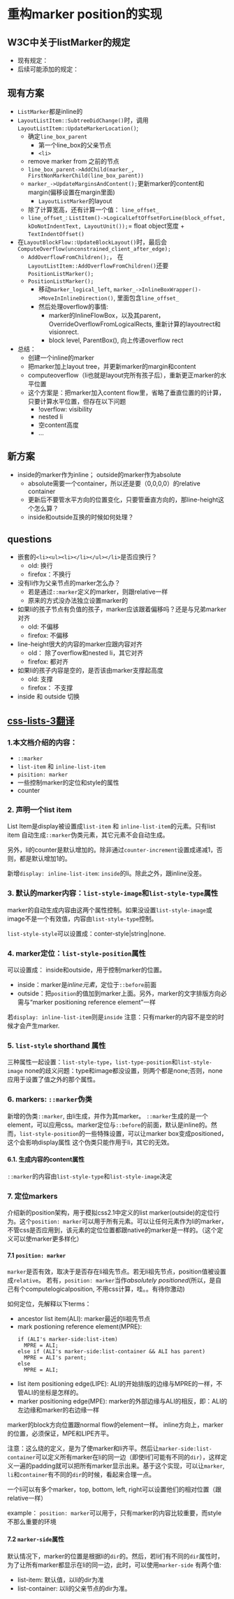 # 重构marker position的实现


## W3C中关于listMarker的规定

- 现有规定：
- 后续可能添加的规定：


## 现有方案

- `ListMarker`都是inline的
- `LayoutListItem::SubtreeDidChange()`时，调用`LayoutListItem::UpdateMarkerLocation()`;
  - 确定`line_box_parent`
    - 第一个line_box的父亲节点
    - `<li>`
  - remove marker from 之前的节点
  - `line_box_parent->AddChild(marker_, FirstNonMarkerChild(line_box_parent))`
  - `marker_->UpdateMarginsAndContent();`更新marker的content和margin(偏移设置在margin里面)
    - `LayoutListMarker`的layout
  - 除了计算宽高，还有计算一个值： `line_offset_`
  - `line_offset_`: `ListItem()->LogicalLeftOffsetForLine(block_offset, kDoNotIndentText, LayoutUnit());`= float object宽度 + `TextIndentOffset()`
- 在`LayoutBlockFlow::UpdateBlockLayout()`时，最后会`ComputeOverflow(unconstrained_client_after_edge);`
  - `AddOverflowFromChildren();`， 在`LayoutListItem::AddOverflowFromChildren()`还要`PositionListMarker();`
  - `PositionListMarker();`
    - 移动`marker_logical_left`, `marker_->InlineBoxWrapper()->MoveInInlineDirection()`, 里面包含`line_offset_`
    - 然后处理overflow的事情: 
      - marker的InlineFlowBox，以及其parent，OverrideOverflowFromLogicalRects, 重新计算的layoutrect和visionrect.
      - block level, ParentBox(), 向上传递overflow rect
- 总结：
  -  创建一个inline的marker
  - 把marker加上layout tree，并更新marker的margin和content
  - computeoverflow（li也就是layout完所有孩子后），重新更正marker的水平位置
  - 这个方案是：把marker加入content flow里，省略了垂直位置的的计算，只要计算水平位置，但存在以下问题
    - !overflow: visibility		
    - nested li
    - 空content高度
    - ...



## 新方案

- inside的marker作为inline； outside的marker作为absolute
  - absolute需要一个container，所以还是要（0,0,0,0）的relative container
  - 更新后不要管水平方向的位置变化，只要管垂直方向的，那line-height这个怎么算？
  - inside和outside互换的时候如何处理？

## questions

- 嵌套的`<li><ul><li></li></ul></li>`是否应换行？
	- old: 换行
	- firefox：不换行
- 没有li作为父亲节点的marker怎么办？
	- 若是通过`::marker`定义的marker，则跟relative一样
	- 原来的方式没办法独立设置marker的
- 如果li的孩子节点有负值的孩子，marker应该跟着偏移吗？还是与兄弟marker对齐
	- old: 不偏移
	- firefox: 不偏移
- line-height很大的内容的marker应跟内容对齐
	- old： 除了overflow和nested li，其它对齐
	- firefox: 都对齐
- 如果li的孩子内容是空的，是否该由marker支撑起高度
	- old: 支撑
	- firefox： 不支撑
- inside 和 outside 切换



## [css-lists-3翻译](https://www.w3.org/TR/css-lists-3/)

### 1.本文档介绍的内容： 
- `::marker`
- `list-item` 和 `inline-list-item`
- `pisition: marker`
- 一些控制marker的定位和style的属性
- counter


### 2. 声明一个list item
List Item是display被设置成`list-item` 和 `inline-list-item`的元素。只有list item 自动生成`::marker`伪类元素，其它元素不会自动生成。

另外，li的counter是默认增加的。除非通过`counter-increment`设置成递减1，否则，都是默认增加1的。

新增`display: inline-list-item`: `inside`的li。除此之外，跟inline没差。


### 3. 默认的marker内容：`list-style-image`和`list-style-type`属性
marker的自动生成内容由这两个属性控制。如果没设置`list-style-image`或image不是一个有效值，内容由`list-style-type`控制。

`list-style-style`可以设置成：conter-style|string|none.


### 4. marker定位：`list-style-position`属性
可以设置成： inside和outside，用于控制marker的位置。

- inside：marker是*inline元素*，定位于`::before`前面
- outside：把`position`的值加到marker上面。另外，marker的文字排版方向必需与“marker positioning reference element”一样

若`display: inline-list-item`则是`inside`
注意：只有marker的内容不是空的时候才会产生marker.


### 5. `list-style` shorthand 属性
三种属性一起设置：`list-style-type`，`list-type-position`和`list-style-image`
none的歧义问题：type和image都没设置，则两个都是none;否则，none应用于设置了值之外的那个属性。

### 6. markers: `::marker`伪类

新增的伪类`::marker`, 由li生成，并作为其marker。
`::marker`生成的是一个element，可以应用css。marker定位与`::before`的前面，默认是inline的。然而，`list-style-position`的一些特殊设置，可以让marker box变成positioned，这个会影响display属性
这个伪类只能作用于li，其它的无效。

#### 6.1. 生成内容的content属性
`::marker`的内容由`list-style-type`和`list-style-image`决定

### 7. 定位markers
介绍新的position架构，用于模拟css2.1中定义的list marker(outside)的定位行为。这个`position: marker`可以用于所有元素。可以让任何元素作为li的marker，不管css是否应用到，该元素的定位位置都跟native的marker是一样的。（这个定义可以使marker更多样化）

#### 7.1 `position: marker`
`marker`是否有效，取决于是否存在li祖先节点。若无li祖先节点，position值被设置成`relative`。 若有，`position: marker`当作*absolutely positioned*(所以，是自己有个computelogicalposition, 不用css计算，哇。。有待你激动)

如何定位，先解释以下terms：
- ancestor list item(ALI): marker最近的li祖先节点
- mark postioning reference element(MPRE): 
	```
	if (ALI's marker-side:list-item)
	  MPRE = ALI;
	else if (ALI's marker-side:list-container && ALI has parent)
	  MPRE = ALI's parent;
	else
	  MPRE = ALI;
	```
- list item positioning edge(LIPE): ALI的开始排版的边缘与MPRE的一样，不管ALI的坐标是怎样的。
- marker positioning edge(MPE): marker的外部边缘与ALI的相反，即：ALI的左边缘和marker的右边缘一样

marker的block方向位置跟normal flow的element一样。
inline方向上，marker的位置，必须保证，MPE和LIPE齐平。

注意：这么绕的定义，是为了使marker和li齐平。然后让`marker-side:list-container`可以定义所有marker在li的同一边（即使li们可能有不同的`dir`），这样定义一遍的padding就可以把所有marker显示出来。基于这个实现，可以让`marker`, `li`和`container`有不同的`dir`的时候，看起来合理一点。

一个li可以有多个marker，top, bottom, left, right可以设置他们的相对位置（跟relative一样）

example： `position: marker`可以用于，只有marker的内容比较重要，而style不那么重要的环境

#### 7.2 `marker-side`属性
默认情况下，marker的位置是根据li的`dir`的。然后，若li们有不同的`dir`属性时，为了让所有marker都显示在li的同一边，此时，可以使用`marker-side`
有两个值:
- list-item: 默认值，以li的dir为准
- list-container: 以li的父亲节点的dir为准。


